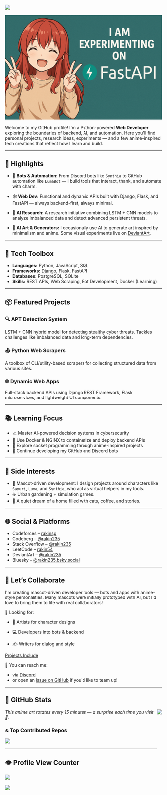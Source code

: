 ![](https://capsule-render.vercel.app/api?type=waving&color=gradient&height=100&section=header)

![](Banners/fastAPI_experiment.png)

<!-- 👨‍💻 -->

Welcome to my GitHub profile! I'm a Python-powered **Web Developer** exploring the boundaries of backend, AI, and automation. Here you'll find personal projects, research ideas, experiments — and a few anime-inspired tech creations that reflect how I learn and build.

---

## 🚀 Highlights

- 🤖 **Bots & Automation:** From Discord bots like `Synthia` to GitHub automation like `LumaBot` — I build tools that interact, thank, and automate with charm.

- 🕸️ **Web Dev:** Functional and dynamic APIs built with Django, Flask, and FastAPI — always backend-first, always minimal.

- 🧪 **AI Research:** A research initiative combining LSTM + CNN models to analyze imbalanced data and detect advanced persistent threats.

- 🎨 **AI Art & Generators:** I occasionally use AI to generate art inspired by minimalism and anime. Some visual experiments live on [DeviantArt](https://www.deviantart.com/rakin235).


---

## 🔧 Tech Toolbox

- **Languages:** Python, JavaScript, SQL  
- **Frameworks:** Django, Flask, FastAPI  
- **Databases:** PostgreSQL, SQLite  
- **Skills:** REST APIs, Web Scraping, Bot Development, Docker (Learning)

---

## 📦 Featured Projects

### 🔍 APT Detection System  
LSTM + CNN hybrid model for detecting stealthy cyber threats. Tackles challenges like imbalanced data and long-term dependencies.

### 📤 Python Web Scrapers  
A toolbox of CLI/utility-based scrapers for collecting structured data from various sites.

### 🌐 Dynamic Web Apps  
Full-stack backend APIs using Django REST Framework, Flask microservices, and lightweight UI components.

---

## 📚 Learning Focus

- 📈 Master AI-powered decision systems in cybersecurity  
- 🔄 Use Docker & NGINX to containerize and deploy backend APIs  
- 🌱 Explore socket programming through anime-inspired projects  
- 💬 Continue developing my GitHub and Discord bots

---

## 🌸 Side Interests

- 🎀 Mascot-driven development: I design projects around characters like `Sayuri`, `Luma`, and `Synthia`, who act as virtual helpers in my tools.
- ☕ Urban gardening + simulation games.
- 🐾 A quiet dream of a home filled with cats, coffee, and stories.

---

## 🌐 Social & Platforms

- Codeforces – [rakinsp](https://codeforces.com/profile/rakinsp)  
- Codeberg – [@rakin235](https://codeberg.org/rakin235)  
- Stack Overflow – [@rakin235](https://stackoverflow.com/users/16396049/rakin235?tab=profile)  
- LeetCode – [rakin54](https://leetcode.com/rakin54/)  
- DeviantArt – [@rakin235](https://www.deviantart.com/rakin235)  
- Bluesky – [@rakin235.bsky.social‬](https://bsky.app/profile/rakin235.bsky.social)  

<!-- - Kaggle – Coming soon -->

---

## 🤝 Let’s Collaborate

<!-- Whether you're building tools, researching security, or just want to nerd out over anime-themed bots — I’m always up for conversations and collabs. -->

I'm creating mascot-driven developer tools — bots and apps with anime-style personalities.
Many mascots were initially prototyped with AI, but I'd love to bring them to life with real collaborators!

🧩 Looking for:

  -  🎨 Artists for character designs

  -  💻 Developers into bots & backend

  -  ✍️ Writers for dialog and style

[Projects Include](projects.md)

📩 You can reach me:
- via [Discord](https://discord.com/users/rakin235)
- or open an [issue on GitHub](https://github.com/rakinplaban/rakinplaban/issues) if you'd like to team up!

---

## 💫 GitHub Stats

<img align="right" src="https://animemagic.vercel.app/anime-image?t=123456" height="200">

*This anime art rotates every 15 minutes — a surprise each time you visit 🌸.*

<!-- GitHub Stats Temporarily Hidden  
![](https://github-readme-stats.vercel.app/api?username=rakinplaban&theme=dark&hide_border=false)
![](https://github-readme-streak-stats-ikff.vercel.app/?user=rakinplaban&theme=transparent&border_color=61dafb&hide_border=true)
-->

### 🔝 Top Contributed Repos

![](https://github-contributor-stats.vercel.app/api?username=rakinplaban&limit=5&theme=dark&combine_all_yearly_contributions=true)

---

## 👁️ Profile View Counter

![](https://count.getloli.com/@rakinplaban?name=rakinplaban&theme=ai-1&padding=7&offset=0&align=top&scale=1&pixelated=1&darkmode=auto)

![](https://capsule-render.vercel.app/api?type=waving&color=gradient&height=100&section=footer)
